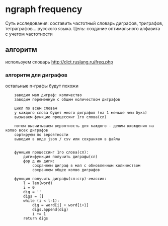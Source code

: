 # ngraph frequency

Суть исследования: составить частотный словарь диграфов, триграфов, тетраграфов... русского языка.
Цель: создание оптимального алфавита с учетом частотности  

## алгоритм
используем словарь http://dict.ruslang.ru/freq.php  

### алгоритм для диграфов
остальные n-графы будут похожи

        заводим мап диграф: количество
        заводим переменную с общим количеством диграфов

        цикл по всем словам
        у каждого слова будет много диграфов (на 1 меньше чем букв)
        вызываем функцию процессинг 1го слова(сл)

        потом высчитываем вероятность для каждого - делим вхождения на колво всех диграфов
        сортируем по вероятности
        выводим в виде json / csv или сохраняем в файлы


        функция процессинг 1го слова(сл):
            диги=функция получить диграфы(сл)
            фор д ин диги:
                сохраняем диграф в мап с обновленным количеством
                сохраняем общее колво диграфов

        функция получить диграфы(сл:стр)->массив:
            l = len(word)
            i = 0
            dig = ''
            digs = []
            while (i < l-1):
                dig = word[i] + word[i+1]
                digs.append(dig)
                i += 1
            return digs